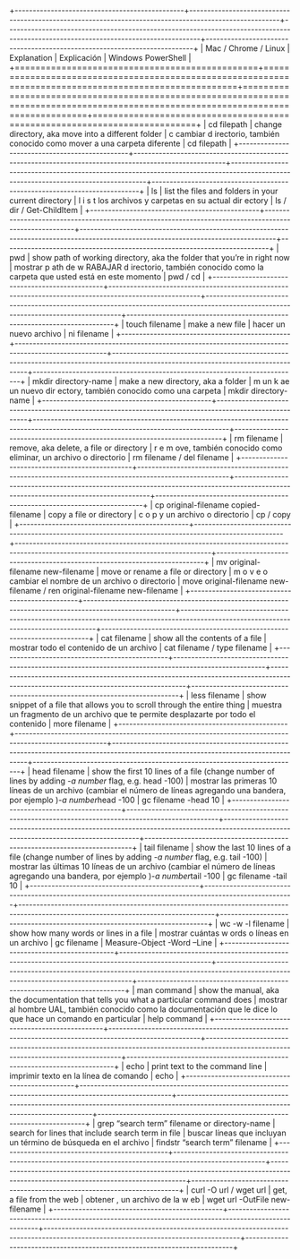 +-----------------------------------------------+-------------------------------------------------------------------------------------------------------+------------------------------------------------------------------------------------------------------------------------------------+--------------------------------------------------------------------------+
|              Mac / Chrome / Linux             |                                              Explanation                                              |                                                             Explicación                                                            |                            Windows PowerShell                            |
+===============================================+=======================================================================================================+====================================================================================================================================+==========================================================================+
|                  cd filepath                  |                           change directory, aka move into a different folder                          |                             c cambiar d irectorio, también conocido como mover a una carpeta diferente                             |                                cd filepath                               |
+-----------------------------------------------+-------------------------------------------------------------------------------------------------------+------------------------------------------------------------------------------------------------------------------------------------+--------------------------------------------------------------------------+
|                       ls                      |                          list the files and folders in your current directory                         |                                       l i s t los archivos y carpetas en su actual dir ectory                                      |                         ls / dir / Get-ChildItem                         |
+-----------------------------------------------+-------------------------------------------------------------------------------------------------------+------------------------------------------------------------------------------------------------------------------------------------+--------------------------------------------------------------------------+
|                      pwd                      |                show path of working directory, aka the folder that you’re in right now                |               mostrar p ath de w RABAJAR d irectorio, también conocido como la carpeta que usted está en este momento              |                                 pwd / cd                                 |
+-----------------------------------------------+-------------------------------------------------------------------------------------------------------+------------------------------------------------------------------------------------------------------------------------------------+--------------------------------------------------------------------------+
|                 touch filename                |                                            make a new file                                            |                                                       hacer un nuevo archivo                                                       |                                ni filename                               |
+-----------------------------------------------+-------------------------------------------------------------------------------------------------------+------------------------------------------------------------------------------------------------------------------------------------+--------------------------------------------------------------------------+
|              mkdir directory-name             |                                   make a new directory, aka a folder                                  |                                  m un k ae un nuevo dir ectory, también conocido como una carpeta                                  |                           mkdir directory-name                           |
+-----------------------------------------------+-------------------------------------------------------------------------------------------------------+------------------------------------------------------------------------------------------------------------------------------------+--------------------------------------------------------------------------+
|                  rm filename                  |                                remove, aka delete, a file or directory                                |                                 r e m ove, también conocido como eliminar, un archivo o directorio                                 |                        rm filename / del filename                        |
+-----------------------------------------------+-------------------------------------------------------------------------------------------------------+------------------------------------------------------------------------------------------------------------------------------------+--------------------------------------------------------------------------+
|      cp original-filename copied-filename     |                                        copy a file or directory                                       |                                                   c o p y un archivo o directorio                                                  |                                 cp / copy                                |
+-----------------------------------------------+-------------------------------------------------------------------------------------------------------+------------------------------------------------------------------------------------------------------------------------------------+--------------------------------------------------------------------------+
|       mv original-filename new-filename       |                                   move or rename a file or directory                                  |                                       m o v e o cambiar el nombre de un archivo o directorio                                       | move original-filename new-filename / ren original-filename new-filename |
+-----------------------------------------------+-------------------------------------------------------------------------------------------------------+------------------------------------------------------------------------------------------------------------------------------------+--------------------------------------------------------------------------+
|                  cat filename                 |                                    show all the contents of a file                                    |                                               mostrar todo el contenido de un archivo                                              |                       cat filename / type filename                       |
+-----------------------------------------------+-------------------------------------------------------------------------------------------------------+------------------------------------------------------------------------------------------------------------------------------------+--------------------------------------------------------------------------+
|                 less filename                 |               show snippet of a file that allows you to scroll through the entire thing               |                         muestra un fragmento de un archivo que te permite desplazarte por todo el contenido                        |                               more filename                              |
+-----------------------------------------------+-------------------------------------------------------------------------------------------------------+------------------------------------------------------------------------------------------------------------------------------------+--------------------------------------------------------------------------+
|                 head filename                 | show the first 10 lines of a file (change number of lines by adding -*a number* flag, e.g. head -100) | mostrar las primeras 10 líneas de un archivo (cambiar el número de líneas agregando una bandera, por ejemplo )-*a number*head -100 |                           gc filename -head 10                           |
+-----------------------------------------------+-------------------------------------------------------------------------------------------------------+------------------------------------------------------------------------------------------------------------------------------------+--------------------------------------------------------------------------+
|                 tail filename                 |  show the last 10 lines of a file (change number of lines by adding -*a number* flag, e.g. tail -100) |  mostrar las últimas 10 líneas de un archivo (cambiar el número de líneas agregando una bandera, por ejemplo )-*a number*tail -100 |                           gc filename -tail 10                           |
+-----------------------------------------------+-------------------------------------------------------------------------------------------------------+------------------------------------------------------------------------------------------------------------------------------------+--------------------------------------------------------------------------+
|               wc -w -l filename               |                                 show how many words or lines in a file                                |                                            mostrar cuántas w ords o líneas en un archivo                                           |                 gc filename | Measure-Object -Word –Line                 |
+-----------------------------------------------+-------------------------------------------------------------------------------------------------------+------------------------------------------------------------------------------------------------------------------------------------+--------------------------------------------------------------------------+
|                  man command                  |          show the manual, aka the documentation that tells you what a particular command does         |           mostrar al hombre UAL, también conocido como la documentación que le dice lo que hace un comando en particular           |                               help command                               |
+-----------------------------------------------+-------------------------------------------------------------------------------------------------------+------------------------------------------------------------------------------------------------------------------------------------+--------------------------------------------------------------------------+
|                      echo                     |                                     print text to the command line                                    |                                                imprimir texto en la línea de comando                                               |                                   echo                                   |
+-----------------------------------------------+-------------------------------------------------------------------------------------------------------+------------------------------------------------------------------------------------------------------------------------------------+--------------------------------------------------------------------------+
| grep “search term” filename or directory-name |                           search for lines that include search term in file                           |                                   buscar líneas que incluyan un término de búsqueda en el archivo                                  |                      findstr “search term” filename                      |
+-----------------------------------------------+-------------------------------------------------------------------------------------------------------+------------------------------------------------------------------------------------------------------------------------------------+--------------------------------------------------------------------------+
|             curl -O url / wget url            |                                        get, a file from the web                                       |                                                   obtener , un archivo de la w eb                                                  |                      wget url -OutFile new-filename                      |
+-----------------------------------------------+-------------------------------------------------------------------------------------------------------+------------------------------------------------------------------------------------------------------------------------------------+--------------------------------------------------------------------------+